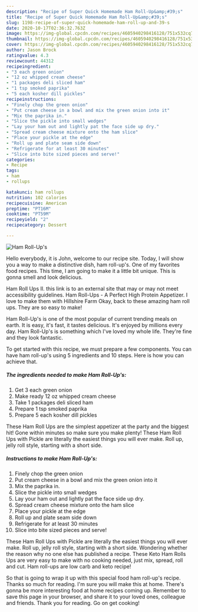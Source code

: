 ```yaml
---
description: "Recipe of Super Quick Homemade Ham Roll-Up&amp;#39;s"
title: "Recipe of Super Quick Homemade Ham Roll-Up&amp;#39;s"
slug: 1198-recipe-of-super-quick-homemade-ham-roll-up-and-39-s
date: 2020-10-17T02:36:32.763Z
image: https://img-global.cpcdn.com/recipes/4605940298416128/751x532cq70/ham-roll-ups-recipe-main-photo.jpg
thumbnail: https://img-global.cpcdn.com/recipes/4605940298416128/751x532cq70/ham-roll-ups-recipe-main-photo.jpg
cover: https://img-global.cpcdn.com/recipes/4605940298416128/751x532cq70/ham-roll-ups-recipe-main-photo.jpg
author: Jason Brock
ratingvalue: 4.3
reviewcount: 44312
recipeingredient:
- "3 each green onion"
- "12 oz whipped cream cheese"
- "1 packages deli sliced ham"
- "1 tsp smoked paprika"
- "5 each kosher dill pickles"
recipeinstructions:
- "Finely chop the green onion"
- "Put cream cheese in a bowl and mix the green onion into it"
- "Mix the paprika in."
- "Slice the pickle into small wedges"
- "Lay your ham out and lightly pat the face side up dry."
- "Spread cream cheese mixture onto the ham slice"
- "Place your pickle at the edge"
- "Roll up and plate seam side down"
- "Refrigerate for at least 30 minutes"
- "Slice into bite sized pieces and serve!"
categories:
- Recipe
tags:
- ham
- rollups

katakunci: ham rollups 
nutrition: 102 calories
recipecuisine: American
preptime: "PT16M"
cooktime: "PT59M"
recipeyield: "2"
recipecategory: Dessert

---
```



![Ham Roll-Up&#39;s](https://img-global.cpcdn.com/recipes/4605940298416128/751x532cq70/ham-roll-ups-recipe-main-photo.jpg)

Hello everybody, it is John, welcome to our recipe site. Today, I will show you a way to make a distinctive dish, ham roll-up&#39;s. One of my favorites food recipes. This time, I am going to make it a little bit unique. This is gonna smell and look delicious.

Ham Roll Ups II. this link is to an external site that may or may not meet accessibility guidelines. Ham Roll-Ups - A Perfect High Protein Appetizer. I love to make them with Hillshire Farm Okay, back to these amazing ham roll ups. They are so easy to make!

Ham Roll-Up&#39;s is one of the most popular of current trending meals on earth. It is easy, it's fast, it tastes delicious. It's enjoyed by millions every day. Ham Roll-Up&#39;s is something which I've loved my whole life. They're fine and they look fantastic.


To get started with this recipe, we must prepare a few components. You can have ham roll-up&#39;s using 5 ingredients and 10 steps. Here is how you can achieve that.

<!--inarticleads1-->

##### The ingredients needed to make Ham Roll-Up&#39;s:

1. Get 3 each green onion
1. Make ready 12 oz whipped cream cheese
1. Take 1 packages deli sliced ham
1. Prepare 1 tsp smoked paprika
1. Prepare 5 each kosher dill pickles


These Ham Roll Ups are the simplest appetizer at the party and the biggest hit! Gone within minutes so make sure you make plenty! These Ham Roll Ups with Pickle are literally the easiest things you will ever make. Roll up, jelly roll style, starting with a short side. 

<!--inarticleads2-->

##### Instructions to make Ham Roll-Up&#39;s:

1. Finely chop the green onion
1. Put cream cheese in a bowl and mix the green onion into it
1. Mix the paprika in.
1. Slice the pickle into small wedges
1. Lay your ham out and lightly pat the face side up dry.
1. Spread cream cheese mixture onto the ham slice
1. Place your pickle at the edge
1. Roll up and plate seam side down
1. Refrigerate for at least 30 minutes
1. Slice into bite sized pieces and serve!


These Ham Roll Ups with Pickle are literally the easiest things you will ever make. Roll up, jelly roll style, starting with a short side. Wondering whether the reason why no one else has published a recipe. These Keto Ham Rolls Ups are very easy to make with no cooking needed, just mix, spread, roll and cut. Ham roll-ups are low carb and keto recipe! 

So that is going to wrap it up with this special food ham roll-up&#39;s recipe. Thanks so much for reading. I'm sure you will make this at home. There's gonna be more interesting food at home recipes coming up. Remember to save this page in your browser, and share it to your loved ones, colleague and friends. Thank you for reading. Go on get cooking!
